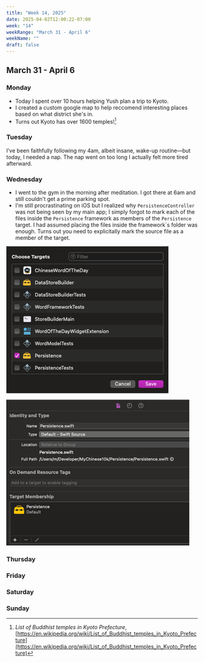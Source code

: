 ```yaml
---
title: "Week 14, 2025"
date: 2025-04-02T12:00:22-07:00
week: "14"
weekRange: "March 31 - April 6"
weekName: ""
draft: false
---
```


## March 31 - April 6

### Monday
- Today I spent over 10 hours helping Yush plan a trip to Kyoto. 
- I created a custom google map to help reccomend interesting places based on what district she's in. 
- Turns out Kyoto has over 1600 temples![^1]

### Tuesday 
I’ve been faithfully following my 4am, albeit insane, wake-up routine—but today, I needed a nap. The nap went on too long I actually felt more tired afterward. 

### Wednesday
- I went to the gym in the morning after meditation. I got there at 6am and still couldn't get a prime parking spot. 
- I'm still procrastinating on iOS but I realized why `PersistenceController` was not being seen by my main app; I simply forgot to mark each of the files inside the `Persistence` framework as members of the `Persistence` target. I had assumed placing the files inside the framework`s folder was enough. Turns out you need to explicitally mark the source file as a member of the target.

![img1](target.png) 

![img2](target1.png)

### Thursday 

### Friday 




### Saturday

### Sunday



[^1]: *List of Buddhist temples in Kyoto Prefecture*, 
[https://en.wikipedia.org/wiki/List_of_Buddhist_temples_in_Kyoto_Prefecture](https://en.wikipedia.org/wiki/List_of_Buddhist_temples_in_Kyoto_Prefecture)